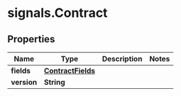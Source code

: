 # signals.Contract

## Properties

Name | Type | Description | Notes
------------ | ------------- | ------------- | -------------
**fields** | [**ContractFields**](ContractFields.md) |  | 
**version** | **String** |  | 


